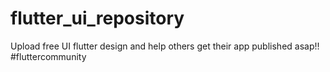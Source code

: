 # flutter_ui_repository
Upload free UI flutter design and help others get their app published asap!! #fluttercommunity
